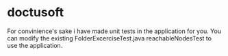# doctusoft

For convinience's sake i have made unit tests in the application for you.
You can modify the existing FolderExcerciseTest.java reachableNodesTest to use the application.
